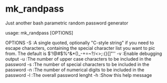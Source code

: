 # mk_randpass
Just another bash parametric random password generator 

usage: mk_randpass [OPTIONS]

OPTIONS
-S <value>      :A single quoted, optionally "C-style string" if you need to escape characters, containing the special character list you want to pic from. The default is $'!@#$%^&*()_-+=~?/<>;:{}[]"\''
-v              :Enable debugging output
-u <value>      :The number of upper case characters to be included in the password
-s <value>      :The number of special characters to be included in the password
-n <value>      :The number of numerical digits to be included in the password
-l <value>      :The overall password lenght
-h              :Show this help message
